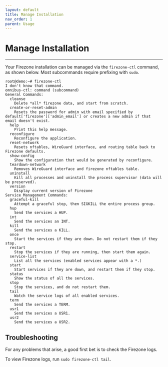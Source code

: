 ```yaml
---
layout: default
title: Manage Installation
nav_order: 1
parent: Usage
---
```


# Manage Installation

---

Your Firezone installation can be managed via the `firezone-ctl` command, as shown below. Most subcommands require prefixing with `sudo`.

```console
root@demo:~# firezone-ctl
I don't know that command.
omnibus-ctl: command (subcommand)
General Commands:
  cleanse
    Delete *all* firezone data, and start from scratch.
  create-or-reset-admin
    Resets the password for admin with email specified by default['firezone']['admin_email'] or creates a new admin if that email doesn't exist.
  help
    Print this help message.
  reconfigure
    Reconfigure the application.
  reset-network
    Resets nftables, WireGuard interface, and routing table back to Firezone defaults.
  show-config
    Show the configuration that would be generated by reconfigure.
  teardown-network
    Removes WireGuard interface and firezone nftables table.
  uninstall
    Kill all processes and uninstall the process supervisor (data will be preserved).
  version
    Display current version of Firezone
Service Management Commands:
  graceful-kill
    Attempt a graceful stop, then SIGKILL the entire process group.
  hup
    Send the services a HUP.
  int
    Send the services an INT.
  kill
    Send the services a KILL.
  once
    Start the services if they are down. Do not restart them if they stop.
  restart
    Stop the services if they are running, then start them again.
  service-list
    List all the services (enabled services appear with a *.)
  start
    Start services if they are down, and restart them if they stop.
  status
    Show the status of all the services.
  stop
    Stop the services, and do not restart them.
  tail
    Watch the service logs of all enabled services.
  term
    Send the services a TERM.
  usr1
    Send the services a USR1.
  usr2
    Send the services a USR2.
```

## Troubleshooting

For any problems that arise, a good first bet is to check the Firezone logs.

To view Firezone logs, run `sudo firezone-ctl tail`.
